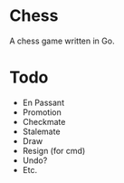 # Chess
A chess game written in Go.

# Todo
- En Passant
- Promotion
- Checkmate
- Stalemate
- Draw
- Resign (for cmd)
- Undo?
- Etc.
